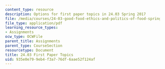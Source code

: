 ```yaml
---
content_type: resource
description: Options for first paper topics in 24.03 Spring 2017
file: /media/courses/24-03-good-food-ethics-and-politics-of-food-spring-2017/935e0e799eb4f3a776df6aae52f124af_24.03_firstpapertopics.pdf
file_type: application/pdf
learning_resource_types:
- Assignments
ocw_type: OCWFile
parent_title: Assignments
parent_type: CourseSection
resourcetype: Document
title: 24.03 First Paper Topics
uid: 935e0e79-9eb4-f3a7-76df-6aae52f124af
---
```

